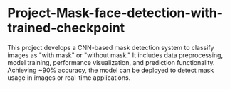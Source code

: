# Project-Mask-face-detection-with-trained-checkpoint
This project develops a CNN-based mask detection system to classify images as "with mask" or "without mask." It includes data preprocessing, model training, performance visualization, and prediction functionality. Achieving ~90% accuracy, the model can be deployed to detect mask usage in images or real-time applications.

